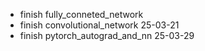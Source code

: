 - finish fully_conneted_network
- finish convolutional_network 25-03-21
- finish pytorch_autograd_and_nn 25-03-29
